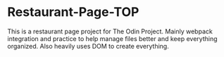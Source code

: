 # Restaurant-Page-TOP
This is a restaurant page project for The Odin Project. Mainly webpack integration and practice to help manage files better and keep everything organized. Also heavily uses DOM to create everything.
